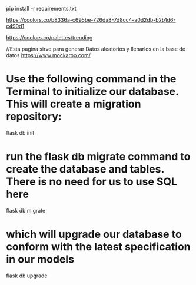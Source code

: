 pip install -r requirements.txt


https://coolors.co/b8336a-c695be-726da8-7d8cc4-a0d2db-b2b1d6-c490d1

https://coolors.co/palettes/trending

//Esta pagina sirve para generar Datos aleatorios y llenarlos en la base de datos
https://www.mockaroo.com/


# Use the following command in the Terminal to initialize our database. This will create a migration repository:
flask db init

# run the flask db migrate command to create the database and tables. There is no need for us to use SQL here
flask db migrate

# which will upgrade our database to conform with the latest specification in our models
flask db upgrade